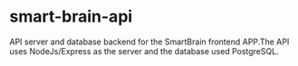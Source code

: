 # smart-brain-api
API server and database backend for the SmartBrain frontend APP.The API uses NodeJs/Express as the server and the database used PostgreSQL.
